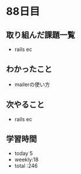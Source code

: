 # 88日目
## 取り組んだ課題一覧
- rails ec
## わかったこと
- mailerの使い方
## 次やること
- rails ec
## 学習時間
- today 5
- weekly:18
- total :246
